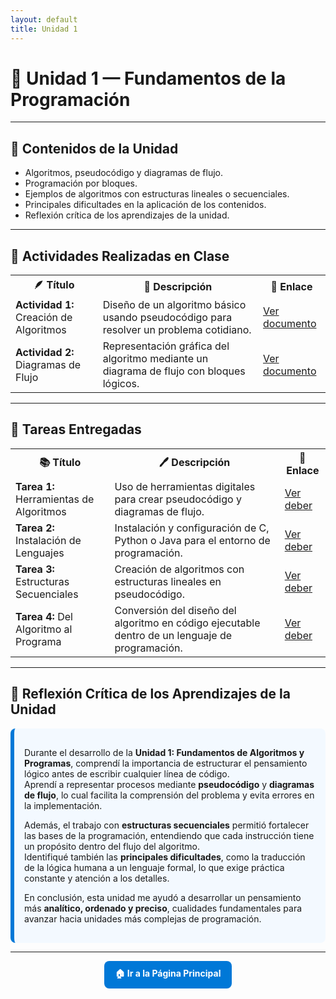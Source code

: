 ```yaml
---
layout: default
title: Unidad 1
---
```


# 🧩 Unidad 1 — Fundamentos de la Programación

---

## 📘 **Contenidos de la Unidad**

- Algoritmos, pseudocódigo y diagramas de flujo.  
- Programación por bloques.  
- Ejemplos de algoritmos con estructuras lineales o secuenciales.  
- Principales dificultades en la aplicación de los contenidos.  
- Reflexión crítica de los aprendizajes de la unidad.

---

## 🧠 **Actividades Realizadas en Clase**

<div align="center">

<table>
  <tr>
    <th>🪶 Título</th>
    <th>📄 Descripción</th>
    <th>🔗 Enlace</th>
  </tr>
  <tr>
    <td><b>Actividad 1:</b> Creación de Algoritmos</td>
    <td>Diseño de un algoritmo básico usando pseudocódigo para resolver un problema cotidiano.</td>
    <td><a href="actividad1.md">Ver documento</a></td>
  </tr>
  <tr>
    <td><b>Actividad 2:</b> Diagramas de Flujo</td>
    <td>Representación gráfica del algoritmo mediante un diagrama de flujo con bloques lógicos.</td>
    <td><a href="actividad2.md">Ver documento</a></td>
  </tr>
</table>

</div>

---

## 📝 **Tareas Entregadas**

<div align="center">

<table>
  <tr>
    <th>📚 Título</th>
    <th>🖊️ Descripción</th>
    <th>🔗 Enlace</th>
  </tr>
  <tr>
    <td><b>Tarea 1:</b> Herramientas de Algoritmos</td>
    <td>Uso de herramientas digitales para crear pseudocódigo y diagramas de flujo.</td>
    <td><a href="tarea1.md">Ver deber</a></td>
  </tr>
  <tr>
    <td><b>Tarea 2:</b> Instalación de Lenguajes</td>
    <td>Instalación y configuración de C, Python o Java para el entorno de programación.</td>
    <td><a href="tarea2.md">Ver deber</a></td>
  </tr>
  <tr>
    <td><b>Tarea 3:</b> Estructuras Secuenciales</td>
    <td>Creación de algoritmos con estructuras lineales en pseudocódigo.</td>
    <td><a href="tarea3.md">Ver deber</a></td>
  </tr>
  <tr>
    <td><b>Tarea 4:</b> Del Algoritmo al Programa</td>
    <td>Conversión del diseño del algoritmo en código ejecutable dentro de un lenguaje de programación.</td>
    <td><a href="tarea4.md">Ver deber</a></td>
  </tr>
</table>

</div>

---

## 💭 **Reflexión Crítica de los Aprendizajes de la Unidad**

<div style="
  border-left: 6px solid #0078D7;
  background-color: #f3f9ff;
  padding: 16px;
  border-radius: 8px;
">

Durante el desarrollo de la **Unidad 1: Fundamentos de Algoritmos y Programas**, comprendí la importancia de estructurar el pensamiento lógico antes de escribir cualquier línea de código.  
Aprendí a representar procesos mediante **pseudocódigo** y **diagramas de flujo**, lo cual facilita la comprensión del problema y evita errores en la implementación.

Además, el trabajo con **estructuras secuenciales** permitió fortalecer las bases de la programación, entendiendo que cada instrucción tiene un propósito dentro del flujo del algoritmo.  
Identifiqué también las **principales dificultades**, como la traducción de la lógica humana a un lenguaje formal, lo que exige práctica constante y atención a los detalles.

En conclusión, esta unidad me ayudó a desarrollar un pensamiento más **analítico, ordenado y preciso**, cualidades fundamentales para avanzar hacia unidades más complejas de programación.

</div>

---

<p align="center">
  <a href="../principal" style="
    display:inline-block;
    background-color:#0078D7;
    color:#fff;
    padding:10px 18px;
    border-radius:8px;
    text-decoration:none;
    font-weight:bold;
  ">
    🏠 Ir a la Página Principal
  </a>
</p>
